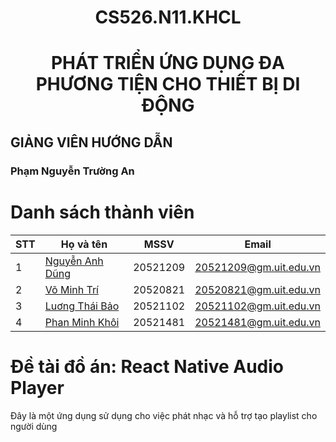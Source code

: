 # <h1 align="center"><b>CS526.N11.KHCL </b></h1>
<h1 align="center"> PHÁT TRIỂN ỨNG DỤNG ĐA PHƯƠNG TIỆN CHO THIẾT BỊ DI ĐỘNG</h1>


## GIẢNG VIÊN HƯỚNG DẪN
### Phạm Nguyễn Trường An

# Danh sách thành viên 
| STT | Họ và tên | MSSV | Email |
|-----|-------|------|-------|
| 1 | [Nguyễn Anh Dũng](https://github.com/NguyenDung278) | 20521209 | 20521209@gm.uit.edu.vn |
| 2 | [Võ Minh Trí](https://github.com/trivm12)| 20520821 | 20520821@gm.uit.edu.vn |
| 3 | [Luơng Thái Bảo](https://github.com/02bao) | 20521102 | 20521102@gm.uit.edu.vn |
| 4 | [Phan Minh Khôi](https://github.com/KhoiPMUIT) | 20521481 | 20521481@gm.uit.edu.vn |

# Đề tài đồ án: React Native Audio Player

Đây là một ứng dụng sử dụng cho việc phát nhạc và hỗ trợ tạo playlist cho người dùng 
